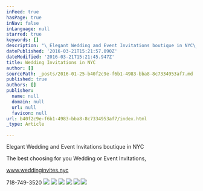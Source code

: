 ```yaml
---
inFeed: true
hasPage: true
inNav: false
inLanguage: null
starred: true
keywords: []
description: "\_Elegant Wedding and Event Invitations boutique in NYC\_"
datePublished: '2016-03-21T15:21:57.090Z'
dateModified: '2016-03-21T15:21:45.947Z'
title: Wedding Invitations in NYC
author: []
sourcePath: _posts/2016-01-25-b40f2c9e-f6b1-4983-bba8-8c7334953af7.md
published: true
authors: []
publisher:
  name: null
  domain: null
  url: null
  favicon: null
url: b40f2c9e-f6b1-4983-bba8-8c7334953af7/index.html
_type: Article

---
```

Elegant Wedding and Event Invitations boutique in NYC 

The best choosing for you Wedding or Event Invitations, 

www.weddinginvites.nyc

718-749-3520
![](https://the-grid-user-content.s3-us-west-2.amazonaws.com/4a058902-9dbf-498d-ab8a-0b82db397fb9.jpg)
![](https://the-grid-user-content.s3-us-west-2.amazonaws.com/e5682860-d080-48e9-9ccb-2d9136a65be4.jpg)
![](https://the-grid-user-content.s3-us-west-2.amazonaws.com/64161472-8493-4e3b-b9a8-3ea9f5744688.jpg)
![](https://the-grid-user-content.s3-us-west-2.amazonaws.com/3d1e9a92-9a51-4fff-8e69-7d0dfd1e6752.jpg)
![](https://the-grid-user-content.s3-us-west-2.amazonaws.com/fa306a54-f8f0-4da1-8a7b-ac72430d8bbd.jpg)
![](https://the-grid-user-content.s3-us-west-2.amazonaws.com/d29e7ec8-04a8-49bd-b7dd-8ec3f8eb7e4d.jpg)